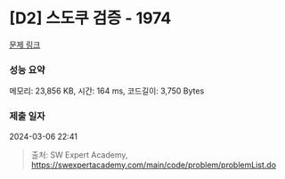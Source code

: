 # [D2] 스도쿠 검증 - 1974 

[문제 링크](https://swexpertacademy.com/main/code/problem/problemDetail.do?contestProbId=AV5Psz16AYEDFAUq) 

### 성능 요약

메모리: 23,856 KB, 시간: 164 ms, 코드길이: 3,750 Bytes

### 제출 일자

2024-03-06 22:41



> 출처: SW Expert Academy, https://swexpertacademy.com/main/code/problem/problemList.do